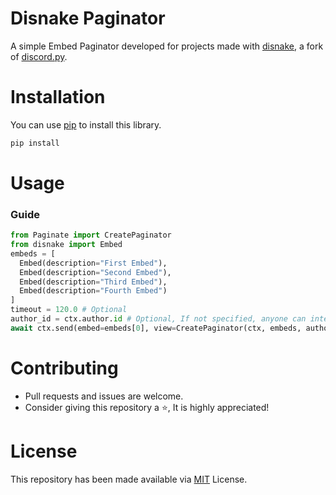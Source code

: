 # Disnake Paginator 
A simple Embed Paginator developed for projects made with [disnake](ttps://github.com/DisnakeDev/disnake), a fork of [discord.py](https://github.com/Rapptz/discord.py).

# Installation
You can use [pip](https://pip.pypa.io/en/stable/) to install this library.
```py
pip install 
```

# Usage 
### Guide 
```py
from Paginate import CreatePaginator 
from disnake import Embed 
embeds = [ 
  Embed(description="First Embed"),
  Embed(description="Second Embed"),
  Embed(description="Third Embed"),
  Embed(description="Fourth Embed")
]
timeout = 120.0 # Optional
author_id = ctx.author.id # Optional, If not specified, anyone can interact with pagination buttons.
await ctx.send(embed=embeds[0], view=CreatePaginator(ctx, embeds, author_id, timeout))
```

# Contributing 
* Pull requests and issues are welcome. 
* Consider giving this repository a ⭐, It is highly appreciated! 

# License
This repository has been made available via [MIT](https://github.com/DorianAarno/Paginator/blob/main/LICENSE) License.
  
